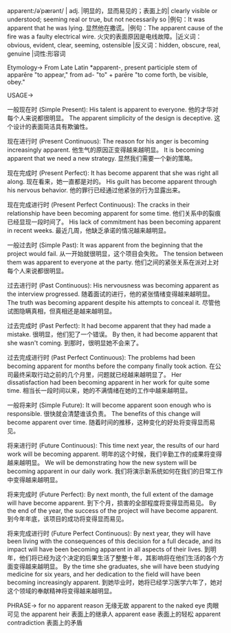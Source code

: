 apparent:/əˈpærənt/ | adj. |明显的，显而易见的；表面上的| clearly visible or understood; seeming real or true, but not necessarily so |例句：It was apparent that he was lying. 显然他在撒谎。|例句：The apparent cause of the fire was a faulty electrical wire.  火灾的表面原因是电线故障。|近义词：obvious, evident, clear, seeming, ostensible |反义词：hidden, obscure, real, genuine |词性:形容词

Etymology->
From Late Latin *apparent-, present participle stem of apparēre "to appear," from ad- "to" + parēre "to come forth, be visible, obey."

USAGE->

一般现在时 (Simple Present):
His talent is apparent to everyone. 他的才华对每个人来说都很明显。
The apparent simplicity of the design is deceptive.  这个设计的表面简洁具有欺骗性。

现在进行时 (Present Continuous):
The reason for his anger is becoming increasingly apparent. 他生气的原因正变得越来越明显。
It is becoming apparent that we need a new strategy.  显然我们需要一个新的策略。

现在完成时 (Present Perfect):
It has become apparent that she was right all along.  现在看来，她一直都是对的。
His guilt has become apparent through his nervous behavior. 他的罪行已经通过他紧张的行为显露出来。

现在完成进行时 (Present Perfect Continuous):
The cracks in their relationship have been becoming apparent for some time. 他们关系中的裂痕已经显现一段时间了。
His lack of commitment has been becoming apparent in recent weeks.  最近几周，他缺乏承诺的情况越来越明显。


一般过去时 (Simple Past):
It was apparent from the beginning that the project would fail.  从一开始就很明显，这个项目会失败。
The tension between them was apparent to everyone at the party.  他们之间的紧张关系在派对上对每个人来说都很明显。

过去进行时 (Past Continuous):
His nervousness was becoming apparent as the interview progressed.  随着面试的进行，他的紧张情绪变得越来越明显。
The truth was becoming apparent despite his attempts to conceal it.  尽管他试图隐瞒真相，但真相还是越来越明显。

过去完成时 (Past Perfect):
It had become apparent that they had made a mistake.  很明显，他们犯了一个错误。
By then, it had become apparent that she wasn't coming. 到那时，很明显她不会来了。

过去完成进行时 (Past Perfect Continuous):
The problems had been becoming apparent for months before the company finally took action.  在公司最终采取行动之前的几个月里，问题就已经越来越明显了。
Her dissatisfaction had been becoming apparent in her work for quite some time.  相当长一段时间以来，她的不满情绪在她的工作中越来越明显。


一般将来时 (Simple Future):
It will become apparent soon enough who is responsible.  很快就会清楚谁该负责。
The benefits of this change will become apparent over time.  随着时间的推移，这种变化的好处将变得显而易见。

将来进行时 (Future Continuous):
This time next year, the results of our hard work will be becoming apparent.  明年的这个时候，我们辛勤工作的成果将变得越来越明显。
We will be demonstrating how the new system will be becoming apparent in our daily work. 我们将演示新系统如何在我们的日常工作中变得越来越明显。

将来完成时 (Future Perfect):
By next month, the full extent of the damage will have become apparent. 到下个月，损害的全部程度将变得显而易见。
By the end of the year, the success of the project will have become apparent. 到今年年底，该项目的成功将变得显而易见。

将来完成进行时 (Future Perfect Continuous):
By next year, they will have been living with the consequences of this decision for a full decade, and its impact will have been becoming apparent in all aspects of their lives. 到明年，他们将已经为这个决定的后果生活了整整十年，其影响将在他们生活的各个方面变得越来越明显。
By the time she graduates, she will have been studying medicine for six years, and her dedication to the field will have been becoming increasingly apparent. 到她毕业时，她将已经学习医学六年了，她对这个领域的奉献精神将变得越来越明显。


PHRASE->
for no apparent reason  无缘无故
apparent to the naked eye  肉眼可见
the apparent heir  表面上的继承人
apparent ease  表面上的轻松
apparent contradiction  表面上的矛盾


